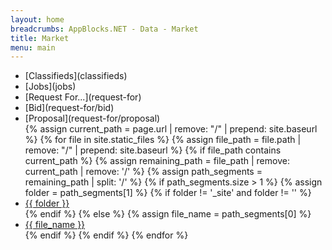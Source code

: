 ```yaml
---
layout: home 
breadcrumbs: AppBlocks.NET - Data - Market
title: Market
menu: main
---
```

<ul>
  <li>[Classifieds](classifieds)</li>
  <li>[Jobs](jobs)</li>
  <li>[Request For...](request-for)
    <li>[Bid](request-for/bid)</li>
    <li>[Proposal](request-for/proposal)</li>
  </li>
  {% assign current_path = page.url | remove: "/" | prepend: site.baseurl %}
  {% for file in site.static_files %}
    {% assign file_path = file.path | remove: "/" | prepend: site.baseurl %}
    {% if file_path contains current_path %}
      {% assign remaining_path = file_path | remove: current_path | remove: '/' %}
      {% assign path_segments = remaining_path | split: '/' %}
      {% if path_segments.size > 1 %}
        {% assign folder = path_segments[1] %}
        {% if folder != '_site' and folder != '' %}
          <li><a href="{{ file_path }}">{{ folder }}</a></li>
        {% endif %}
      {% else %}
        {% assign file_name = path_segments[0] %}
        <li><a href="{{ file_path }}">{{ file_name }}</a></li>
      {% endif %}
    {% endif %}
  {% endfor %}
</ul>

